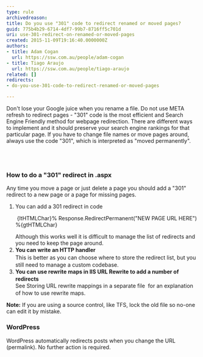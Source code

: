 ```yaml
---
type: rule
archivedreason: 
title: Do you use "301" code to redirect renamed or moved pages?
guid: 775b4b29-6714-4df7-99b7-8716ff5c701d
uri: use-301-redirect-on-renamed-or-moved-pages
created: 2015-11-09T19:16:40.0000000Z
authors:
- title: Adam Cogan
  url: https://ssw.com.au/people/adam-cogan
- title: Tiago Araujo
  url: https://ssw.com.au/people/tiago-araujo
related: []
redirects:
- do-you-use-301-code-to-redirect-renamed-or-moved-pages

---
```



<p>Don't lose your Google juice when you rename a file. Do not use META refresh to redirect pages - &quot;301&quot; code is the most efficient and Search Engine Friendly method for webpage redirection. There are different ways to implement and it should preserve your search engine rankings for that particular page. If you have to change file names or move pages around, always use the code &quot;301&quot;, which is interpreted as &quot;moved permanently&quot;.​<br></p>
<br><excerpt class='endintro'></excerpt><br>
<h3 class="ssw15-rteElement-H3">How to do a &quot;301&quot; redirect in .aspx<br></h3>Any time you move a page or just delete a page you should add a &quot;301&quot; redirect to a new page or a page for missing pages.<br>
<ol><li>You can add a 301 redirect in code<p class="ssw15-rteElement-CodeArea">&#160;{ltHTMLChar}% Response.RedirectPermanent(&quot;NEW PAGE URL HERE&quot;) %{gtHTMLChar}</p>Although this works well it is difficult to manage the list of redirects and you need to keep the page around.</li><li>
      <span style="line-height&#58;20px;"><b>You can write an HTTP handler</b><br></span><span style="line-height&#58;20px;">This is better as you can choose where to store the redirect list, but you still need to manage a custom codebase.</span></li><li>
      <span style="line-height&#58;20px;"><b>You can use rewrite maps in IIS URL Rewrite to add a number of redirects </b><br></span><span style="line-height&#58;20px;">See&#160;Storing URL rewrite mappings in a separate file&#160;&#160;for an explanation of how to use rewrite maps.</span></li></ol>
<b>Note&#58;</b>&#160;If you are using a source control, like TFS, lock the old file so no-one can edit it by mistake.<br><h3 class="ssw15-rteElement-H3">WordPress <br></h3><p class="ssw15-rteElement-P">WordPress automatically redirects posts when you change the&#160;URL (permalink). No further action is required.<br></p>


